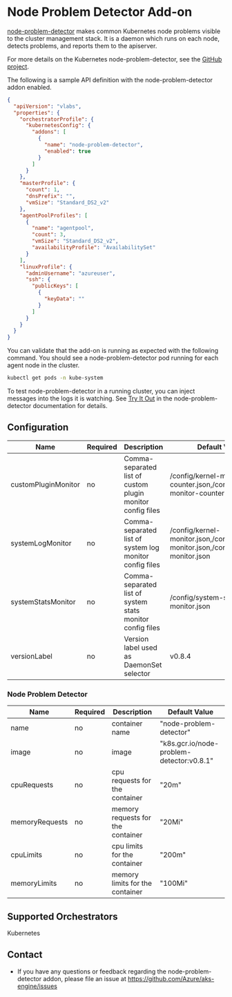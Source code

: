 # Node Problem Detector Add-on

[node-problem-detector](https://github.com/kubernetes/node-problem-detector) makes common Kubernetes node problems visible to the cluster management stack. It is a daemon which runs on each node, detects problems, and reports them to the apiserver.

For more details on the Kubernetes node-problem-detector, see the [GitHub project](https://github.com/kubernetes/node-problem-detector).

The following is a sample API definition with the node-problem-detector addon enabled.

```json
{
  "apiVersion": "vlabs",
  "properties": {
    "orchestratorProfile": {
      "kubernetesConfig": {
        "addons": [
          {
            "name": "node-problem-detector",
            "enabled": true
          }
        ]
      }
    },
    "masterProfile": {
      "count": 1,
      "dnsPrefix": "",
      "vmSize": "Standard_DS2_v2"
    },
    "agentPoolProfiles": [
      {
        "name": "agentpool",
        "count": 3,
        "vmSize": "Standard_DS2_v2",
        "availabilityProfile": "AvailabilitySet"
      }
    ],
    "linuxProfile": {
      "adminUsername": "azureuser",
      "ssh": {
        "publicKeys": [
          {
            "keyData": ""
          }
        ]
      }
    }
  }
}
```

You can validate that the add-on is running as expected with the following command. You should see a node-problem-detector pod running for each agent node in the cluster.

```bash
kubectl get pods -n kube-system
```

To test node-problem-detector in a running cluster, you can inject messages into the logs it is watching. See [Try It Out](https://github.com/kubernetes/node-problem-detector#try-it-out) in the node-problem-detector documentation for details.

## Configuration

| Name                | Required | Description                                                | Default Value                                                                        |
| ------------------- | -------- | ---------------------------------------------------------- | ------------------------------------------------------------------------------------ |
| customPluginMonitor | no       | Comma-separated list of custom plugin monitor config files | /config/kernel-monitor-counter.json,/config/systemd-monitor-counter.json             |
| systemLogMonitor    | no       | Comma-separated list of system log monitor config files    | /config/kernel-monitor.json,/config/docker-monitor.json,/config/systemd-monitor.json |
| systemStatsMonitor  | no       | Comma-separated list of system stats monitor config files  | /config/system-stats-monitor.json                                                    |
| versionLabel        | no       | Version label used as DaemonSet selector                   | v0.8.4                                                                               |

### Node Problem Detector

| Name           | Required | Description                       | Default Value                             |
| -------------- | -------- | --------------------------------- | ----------------------------------------- |
| name           | no       | container name                    | "node-problem-detector"                   |
| image          | no       | image                             | "k8s.gcr.io/node-problem-detector:v0.8.1" |
| cpuRequests    | no       | cpu requests for the container    | "20m"                                     |
| memoryRequests | no       | memory requests for the container | "20Mi"                                    |
| cpuLimits      | no       | cpu limits for the container      | "200m"                                    |
| memoryLimits   | no       | memory limits for the container   | "100Mi"                                   |

## Supported Orchestrators

Kubernetes

## Contact

- If you have any questions or feedback regarding the node-problem-detector addon, please file an issue at https://github.com/Azure/aks-engine/issues
